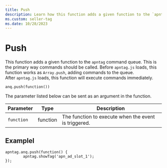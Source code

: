 ```yaml
---
title: Push
description: Learn how this function adds a given function to the `apntag` command queue. This page also lists a parameter that can be sent as an argument in the function along with an example. 
ms.custom: seller-tag
ms.date: 10/28/2023
---
```



# Push

This function adds a given function to the `apntag` command queue. This is the primary way commands should be called. Before `apntag.js` loads, this function works as `Array.push`, adding commands to the queue. After `apntag.js` loads, this function will execute commands immediately.

``` 
anq.push(function())
```

The parameter listed below can be sent as an argument in the function.

| Parameter | Type | Description |
|--|--|--|
| `function` | function | The function to execute when the event is triggered. |

## Examplel

``` 
apntag.anq.push(function() {
        apntag.showTag('apn_ad_slot_1');
});
```
